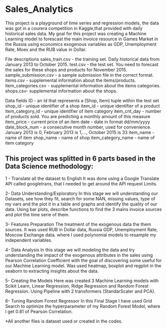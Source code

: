 # Sales_Analytics

This project is a playground of time series and regression models, the data was got in a courera competition in Kaggle,that provided with daily historical sales data. 
My goal for this project was creating a Machine Learning model to forescast the main invoice resource in Games Market in the Russia using economics exogenous variables as GDP, Unemployment Rate, Moex and the RUB value in Dollar.

File descriptions
sales_train.csv - the training set. Daily historical data from January 2013 to October 2015.
test.csv - the test set. You need to forecast the sales for these shops and products for November 2015.
sample_submission.csv - a sample submission file in the correct format.
items.csv - supplemental information about the items/products.
item_categories.csv  - supplemental information about the items categories.
shops.csv- supplemental information about the shops.

Data fields
ID - an Id that represents a (Shop, Item) tuple within the test set
shop_id - unique identifier of a shop
item_id - unique identifier of a product
item_category_id - unique identifier of item category
item_cnt_day - number of products sold. You are predicting a monthly amount of this measure
item_price - current price of an item
date - date in format dd/mm/yyyy
date_block_num - a consecutive month number, used for convenience. January 2013 is 0, February 2013 is 1,..., October 2015 is 33
item_name - name of item
shop_name - name of shop
item_category_name - name of item category

## This project was splitted in 6 parts based in the Data Science methodology:
1 - Translate all the dataset to English
It was done using a Google Translate API called googletrans, that I needed to get around the API request Limits.

2- Data Understanding/Exploratory
In this stage we will understanding our Datasets, see how they fit, search for some NAN, missing values, type of my vars and the plot it in a table and graphs and identify the quality of our data.
Using bar plots, describe functions to find the 3 mains invoice sources and plot the time serie of them.

3- Features Preparation
 The treatment of the exogenous data the them sources. It was used RUB in Dollar data, Russia GDP, Unemployment Rate, Moscow Exchange data. where I used polynomial models to resample my independent variables.

4- Data Analysis
 In this stage we will modeling the data and try understanding the impact of the exogenous attributes in the sales using Pearson Correlation Coefficient with the goal of discovering some useful for our Machine Learning model. Was used heatmap, boxplot and regplot in the seaborn to extracting insights about the data.

5- Creating the Models
 Here was created 3 Machine Learning models with Scikit Learn, Linear Regression, Ridge Regression and Random Forest Regression. Using Pipeline with 2 transformers (StandarScaler and PCA).

6- Tuning Random Forest Regressor
 In this Final Stage I have used Grid Search to optimize the hyperparameter of my Random Forest Model, where I get 0.81 of Pearson Correlation.


*All another files is dataset used or created in the codes.

